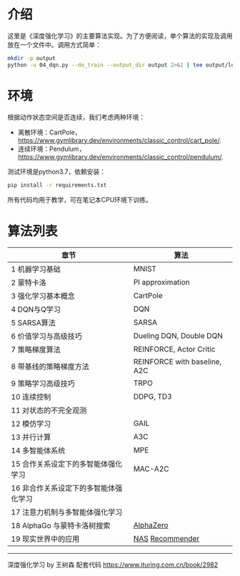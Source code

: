 # 介绍
这里是《深度强化学习》的主要算法实现。为了方便阅读，单个算法的实现及调用放在一个文件中。调用方式简单：
```bash
mkdir -p output
python -u 04_dqn.py --do_train --output_dir output 2>&1 | tee output/log.txt
```


# 环境
根据动作状态空间是否连续，我们考虑两种环境：
- 离散环境：CartPole，https://www.gymlibrary.dev/environments/classic_control/cart_pole/.
- 连续环境：Pendulum，https://www.gymlibrary.dev/environments/classic_control/pendulum/.

测试环境是python3.7，依赖安装：
```bash
pip install -r requirements.txt 
```

所有代码均用于教学，可在笔记本CPU环境下训练。

# 算法列表
| 章节                                  | 算法                                                                                                             |
| ------------------------------------- | ---------------------------------------------------------------------------------------------------------------- |
| 1 机器学习基础                        | MNIST                                                                                                            |
| 2 蒙特卡洛                            | PI approximation                                                                                                 |
| 3 强化学习基本概念                    | CartPole                                                                                                         |
| 4 DQN与Q学习                          | DQN                                                                                                              |
| 5 SARSA算法                           | SARSA                                                                                                            |
| 6 价值学习与高级技巧                  | Dueling DQN, Double DQN                                                                                          |
| 7 策略梯度算法                        | REINFORCE, Actor Critic                                                                                          |
| 8 带基线的策略梯度方法                | REINFORCE with baseline, A2C                                                                                     |
| 9 策略学习高级技巧                    | TRPO                                                                                                             |
| 10 连续控制                           | DDPG, TD3                                                                                                        |
| 11 对状态的不完全观测                 |                                                                                                                  |
| 12 模仿学习                           | GAIL                                                                                                             |
| 13 并行计算                           | A3C                                                                                                              |
| 14 多智能体系统                       | MPE                                                                                                              |
| 15 合作关系设定下的多智能体强化学习   | MAC-A2C                                                                                                          |
| 16 非合作关系设定下的多智能体强化学习 |                                                                                                                  |
| 17 注意力机制与多智能体强化学习       |                                                                                                                  |
| 18 AlphaGo 与蒙特卡洛树搜索           | [AlphaZero](https://github.com/suragnair/alpha-zero-general)                                                     |
| 19 现实世界中的应用                   | [NAS](https://github.com/titu1994/neural-architecture-search) [Recommender](https://github.com/awarebayes/RecNN) |


---

深度强化学习 by 王树森 配套代码
https://www.ituring.com.cn/book/2982
